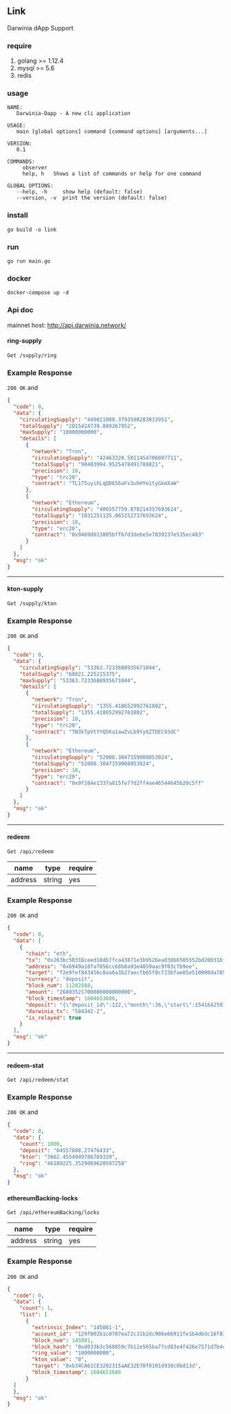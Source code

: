 ## Link

Darwinia dApp Support 

### require

1. golang >= 1.12.4
1. mysql >= 5.6 
1. redis 

### usage

```shell script
NAME:
   Darwinia-Dapp - A new cli application

USAGE:
   main [global options] command [command options] [arguments...]

VERSION:
   0.1

COMMANDS:
     observer  
     help, h   Shows a list of commands or help for one command

GLOBAL OPTIONS:
   --help, -h     show help (default: false)
   --version, -v  print the version (default: false)

```


### install
```shell script
go build -o link
```

### run

```shell script
go run main.go
```


### docker 

```shell script
docker-compose up -d
```

### Api doc

mainnet host: http://api.darwinia.network/

#### ring-supply

`Get /supply/ring`

### Example Response

`200 OK` and
```json
{
  "code": 0,
  "data": {
    "circulatingSupply": "449021080.3793598283033951",
    "totalSupply": "2015424739.889267952",
    "maxSupply": "10000000000",
    "details": [
      {
        "network": "Tron",
        "circulatingSupply": "42463320.5011454706097711",
        "totalSupply": "90403994.9525478491788821",
        "precision": 18,
        "type": "trc20",
        "contract": "TL175uyihLqQD656aFx3uhHYe1tyGkmXaW"
      },
      {
        "network": "Ethereum",
        "circulatingSupply": "406557759.878214357693624",
        "totalSupply": "1031251135.065152737693624",
        "precision": 18,
        "type": "erc20",
        "contract": "0x9469d013805bffb7d3debe5e7839237e535ec483"
      }
    ]
  },
  "msg": "ok"
}

```

-----


#### kton-supply

`Get /supply/kton`

### Example Response

`200 OK` and
```json
{
  "code": 0,
  "data": {
    "circulatingSupply": "53363.7233688935671044",
    "totalSupply": "68021.225215375",
    "maxSupply": "53363.7233688935671044",
    "details": [
      {
        "network": "Tron",
        "circulatingSupply": "1355.418652992761802",
        "totalSupply": "1355.418652992761802",
        "precision": 18,
        "type": "trc20",
        "contract": "TW3kTpVtYYQ5Ka1awZvLb9Yy6ZTDEC93dC"
      },
      {
        "network": "Ethereum",
        "circulatingSupply": "52008.3047159008053024",
        "totalSupply": "52008.3047159008053024",
        "precision": 18,
        "type": "erc20",
        "contract": "0x9f284e1337a815fe77d2ff4ae46544645b20c5ff"
      }
    ]
  },
  "msg": "ok"
}

```

-----

#### redeem

`Get /api/redeem`

| name   | type   | require |
| ------ | ------ | ------- |
| address |  string | yes     |


### Example Response

`200 OK` and
```json
{
  "code": 0,
  "data": [
    {
      "chain": "eth",
      "tx": "0x263bc50318ceed18db7fca43871e3b9526ea038b6505552bd20031bf2354cc1a",
      "address": "0x6949a18faf856cc68b8a93e4859aac9f03cfb9ee",
      "target": "f2e9fef843456c8aa6a3b27aecfb65f8cf23bfae85e510990da78529f4c7cd65",
      "currency": "deposit",
      "block_num": 11202888,
      "amount": "26803521700000000000000",
      "block_timestamp": 1604653686,
      "deposit": "{\"deposit_id\":122,\"month\":36,\"start\":1541642597}",
      "darwinia_tx": "584342-2",
      "is_relayed": true
    }
  ],
  "msg": "ok"
}
```

-----

#### redeem-stat

`Get /api/redeem/stat`


### Example Response

`200 OK` and
```json
{
  "code": 0,
  "data": {
    "count": 1000,
    "deposit": "64557888.27476433",
    "kton": "3662.4554949786769339",
    "ring": "46189225.3529069620597258"
  },
  "msg": "ok"
}
```

#### ethereumBacking-locks

`Get /api/ethereumBacking/locks`

| name   | type   | require |
| ------ | ------ | ------- |
| address |  string | yes     |


### Example Response

`200 OK` and
```json
{
  "code": 0,
  "data": {
    "count": 1,
    "list": [
      {
        "extrinsic_Index": "145081-1",
        "account_id": "129f002b1c0787ea72c31b2dc986e66911fe1b4d6dc16f83a1127f33e5a74c7d",
        "block_num": 145081,
        "block_hash": "0xd033b3c568059c7b12e565ba77cd83e4f426e7571d7b4caa72b8dfdf8f907d03",
        "ring_value": "1000000000",
        "kton_value": "0",
        "target": "0xb34CA61CE3202315aAE32E70f0101d938c0bd13d",
        "block_timestamp": 1604653686
      }
  ]
  },
  "msg": "ok"
}
```